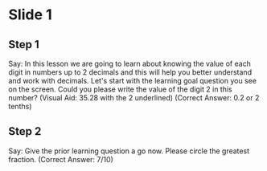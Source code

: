 # Slide 1

## Step 1

Say: In this lesson we are going to learn about knowing the value of each digit in numbers up to 2 decimals and this will help you better understand and work with decimals. Let's start with the learning goal question you see on the screen. Could you please write the value of the digit 2 in this number? (Visual Aid: 35.28 with the 2 underlined) (Correct Answer: 0.2 or 2 tenths) 

## Step 2

Say: Give the prior learning question a go now. Please circle the greatest fraction. (Correct Answer: 7/10) 
